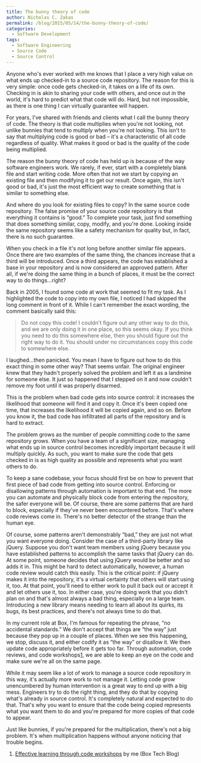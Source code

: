 ```yaml
---
title: The bunny theory of code
author: Nicholas C. Zakas
permalink: /blog/2015/05/14/the-bunny-theory-of-code/
categories:
  - Software Development
tags:
  - Software Engineering
  - Source Code
  - Source Control
---
```

Anyone who's ever worked with me knows that I place a very high value on what ends up checked-in to a source code repository. The reason for this is very simple: once code gets checked-in, it takes on a life of its own. Checking in is akin to sharing your code with others, and once out in the world, it's hard to predict what that code will do. Hard, but not impossible, as there is one thing I can virtually guarantee will happen.

For years, I've shared with friends and clients what I call the bunny theory of code. The theory is that code multiplies when you're not looking, not unlike bunnies that tend to multiply when you're not looking. This isn't to say that multiplying code is good or bad &#8211; it's a characteristic of all code regardless of quality. What makes it good or bad is the quality of the code being multiplied.

The reason the bunny theory of code has held up is because of the way software engineers work. We rarely, if ever, start with a completely blank file and start writing code. More often that not we start by copying an existing file and then modifying it to get our result. Once again, this isn't good or bad, it's just the most efficient way to create something that is similar to something else. 

And where do you look for existing files to copy? In the same source code repository. The false promise of your source code repository is that everything it contains is &#8220;good.&#8221; To complete your task, just find something that does something similar, copy, modify, and you're done. Looking inside the same repository seems like a safety mechanism for quality but, in fact, there is no such guarantee.

When you check in a file it's not long before another similar file appears. Once there are two examples of the same thing, the chances increase that a third will be introduced. Once a third appears, the code has established a base in your repository and is now considered an approved pattern. After all, if we're doing the same thing in a bunch of places, it must be the correct way to do things&#8230;right?

Back in 2005, I found some code at work that seemed to fit my task. As I highlighted the code to copy into my own file, I noticed I had skipped the long comment in front of it. While I can't remember the exact wording, the comment basically said this:

> Do not copy this code! I couldn't figure out any other way to do this, and we are only doing it in one place, so this seems okay. If you think you need to do this somewhere else, then you should figure out the right way to do it. You should under no circumstances copy this code to somewhere else.

I laughed&#8230;then panicked. You mean I have to figure out how to do this exact thing in some other way? That seems unfair. The original engineer knew that they hadn't properly solved the problem and left it as a landmine for someone else. It just so happened that I stepped on it and now couldn't remove my foot until it was properly disarmed.

This is the problem when bad code gets into source control: it increases the likelihood that someone will find it and copy it. Once it's been copied one time, that increases the likelihood it will be copied again, and so on. Before you know it, the bad code has infiltrated all parts of the repository and is hard to extract.

The problem grows as the number of people committing code to the same repository grows. When you have a team of a significant size, managing what ends up in source control becomes incredibly important because it will multiply quickly. As such, you want to make sure the code that gets checked in is as high quality as possible and represents what you want others to do.

To keep a sane codebase, your focus should first be on how to prevent that first piece of bad code from getting into source control. Enforcing or disallowing patterns through automation is important to that end. The more you can automate and physically block code from entering the repository, the safer everyone will be. Of course, there are some patterns that are hard to block, especially if they've never been encountered before. That's where code reviews come in. There's no better detector of the strange than the human eye.

Of course, some patterns aren't demonstrably &#8220;bad,&#8221; they are just not what you want everyone doing. Consider the case of a third-party library like jQuery. Suppose you don't want team members using jQuery because you have established patterns to accomplish the same tasks that jQuery can do. At some point, someone decides that using jQuery would be better and so adds it in. This might be hard to detect automatically, however, a human code review would catch this easily. This is the critical point: if jQuery makes it into the repository, it's a virtual certainty that others will start using it, too. At that point, you'll need to either work to pull it back out or accept it and let others use it, too. In either case, you're doing work that you didn't plan on and that's almost always a bad thing, especially on a large team. Introducing a new library means needing to learn all about its quirks, its bugs, its best practices, and there's not always time to do that.

In my current role at Box, I'm famous for repeating the phrase, &#8220;no accidental standards.&#8221; We don't accept that things are &#8220;the way&#8221; just because they pop up in a couple of places. When we see this happening, we stop, discuss it, and either codify it as &#8220;the way&#8221; or disallow it. We then update code appropriately before it gets too far. Through automation, code reviews, and code workshops[1], we are able to keep an eye on the code and make sure we're all on the same page. 

While it may seem like a lot of work to manage a source code repository in this way, it's actually more work to not manage it. Letting code grow unencumbered by human intervention is a great way to end up with a big mess. Engineers try to do the right thing, and they do that by copying what's already in source control. It's completely natural and expected to do that. That's why you want to ensure that the code being copied represents what you want them to do and you're prepared for more copies of that code to appear.

Just like bunnies, if you're prepared for the multiplication, there's not a big problem. It's when multiplication happens without anyone noticing that trouble begins. 


  1. [Effective learning through code workshops][1] by me (Box Tech Blog)

 [1]: https://www.box.com/blog/effective-learning-through-code-workshops/
